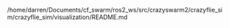 /home/darren/Documents/cf_swarm/ros2_ws/src/crazyswarm2/crazyflie_sim/crazyflie_sim/visualization/README.md